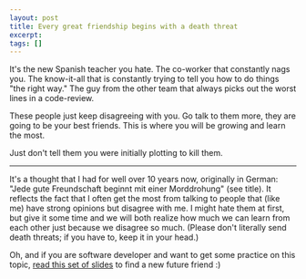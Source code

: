 ```yaml
---
layout: post
title: Every great friendship begins with a death threat
excerpt: 
tags: []
---
```


It's the new Spanish teacher you hate. The co-worker that constantly nags you. The know-it-all that is constantly trying to tell you how to do things "the right way." The guy from the other team that always picks out the worst lines in a code-review.

These people just keep disagreeing with you. Go talk to them more, they are going to be your best friends. This is where you will be growing and learn the most.

Just don't tell them you were initially plotting to kill them.

---

It's a thought that I had for well over 10 years now, originally in German: "Jede gute Freundschaft beginnt mit einer Morddrohung" (see title). It reflects the fact that I often get the most from talking to people that (like me) have strong opinions but disagree with me. I might hate them at first, but give it some time and we will both realize how much we can learn from each other just because we disagree so much. (Please don't literally send death threats; if you have to, keep it in your head.)

Oh, and if you are software developer and want to get some practice on this topic, [read this set of slides](https://twitter.com/mike_acton/status/1108858383560380417) to find a new future friend :)